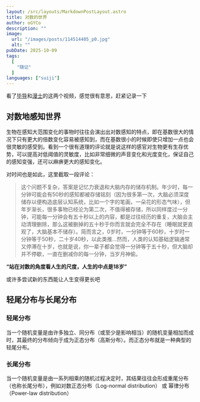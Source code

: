 ```yaml
---
layout: /src/layouts/MarkdownPostLayout.astro
title: 对数的世界
author: oGYCo
description: ""
image:
  url: "/images/posts/114514405_p0.jpg"
  alt: ""
pubDate: 2025-10-09
tags:
  [
    "随记"
  ]
languages: ["suiji"]
---
```


看了[毕导](https://www.bilibili.com/video/BV1VrVSz1Eme/?share_source=copy_web&vd_source=a09236cb9485ca91c6c63ca3fdaa1e8b)和[漫士](https://www.bilibili.com/video/BV15kj4z4Eju/?share_source=copy_web&vd_source=a09236cb9485ca91c6c63ca3fdaa1e8b)的这两个视频，感觉很有意思，赶紧记录一下

## 对数地感知世界
生物在感知大范围变化的事物时往往会演出出对数感知的特点，即在基数很大的情况下只有更大的倍数变化容易被感知到，而在基数很小的时候即使只增加一点也会很灵敏的感受到。看到一个很有道理的评论就是说这样的感官对生物更有生存优势，可以提高对低阈值的灵敏度，比如非常细微的声音变化和光度变化，保证自己的感知变强，还可以麻痹更大的感知变化。

对时间也是如此，这里截取一段评论：
>这个问题不复杂，答案是记忆力衰退和大脑内存的储存机制。年少时，每一分钟可能会有50秒的感知都被存储铭刻（因为很多第一次，大脑必须深度储存以便构造底层认知系统，比如一个字的笔画，一朵花的形态气味），但年岁渐长，很多事物已经沦为第二次，不值得被存储，所以同样度过一分钟，可能每一分钟会有五十秒以上的内容，都是过往经历的重复，大脑会主动清理删除，那么这被删掉的五十秒于你而言就会完全不存在（睡眠就更直观了，大脑基本不储存）。简而言之，0岁时，一分钟等于60秒，十岁时一分钟等于50秒，二十岁40秒，以此类推…然而，人类的认知基础逻辑通常又停滞在十岁，也就是说，你一辈子都会觉得一分钟等于五十秒，但大脑却并不停歇，一直在删减你的每一分钟，当岁月神偷。

**“站在对数的角度看人生的尺度，人生的中点是18岁”**

或许多尝试新的东西能让人生变得更长吧

## 轻尾分布与长尾分布
### 轻尾分布 

当一个随机变量是由许多独立、同分布（或至少是影响相当）的随机变量相加而成时，其最终的分布倾向于成为正态分布（高斯分布）。而正态分布就是一种典型的轻尾分布。

### 长尾分布
当一个随机变量是由一系列相乘的随机过程决定时，其结果往往会形成重尾分布（也称长尾分布），例如对数正态分布（Log-normal distribution） 或 幂律分布（Power-law distribution）
